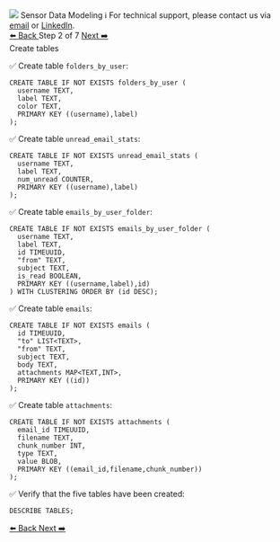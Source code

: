<!-- TOP -->
<div class="top">
  <img src="https://datastax-academy.github.io/katapod-shared-assets/images/ds-academy-logo.svg" />
  <span class="scenario-title">Sensor Data Modeling</span>
  <span class="scenario-subtitle">ℹ️ For technical support, please contact us via <a href="mailto:aleksandr.volochnev@datastax.com">email</a> or <a href="https://dtsx.io/aleks">LinkedIn</a>.</span> 
</div>

<!-- NAVIGATION -->
<div id="navigation-top" class="navigation-top">
 <a href='command:katapod.loadPage?[{"step":"intro"}]'
   class="btn btn-dark navigation-top-left">⬅️ Back
 </a>
<span class="step-count"> Step 2 of 7</span>
 <a href='command:katapod.loadPage?[{"step":"step3"}]' 
    class="btn btn-dark navigation-top-right">Next ➡️
  </a>
</div>

<!-- CONTENT -->

<div class="step-title">Create tables</div>

✅ Create table `folders_by_user`:
```
CREATE TABLE IF NOT EXISTS folders_by_user (
  username TEXT,
  label TEXT,
  color TEXT,
  PRIMARY KEY ((username),label)
);
```

✅ Create table `unread_email_stats`:
```
CREATE TABLE IF NOT EXISTS unread_email_stats (
  username TEXT,
  label TEXT,
  num_unread COUNTER,
  PRIMARY KEY ((username),label)
);
```

✅ Create table `emails_by_user_folder`:
```
CREATE TABLE IF NOT EXISTS emails_by_user_folder (
  username TEXT,
  label TEXT,
  id TIMEUUID,
  "from" TEXT,
  subject TEXT,
  is_read BOOLEAN,
  PRIMARY KEY ((username,label),id)
) WITH CLUSTERING ORDER BY (id DESC);
```

✅ Create table `emails`:
```
CREATE TABLE IF NOT EXISTS emails (
  id TIMEUUID,
  "to" LIST<TEXT>,
  "from" TEXT,
  subject TEXT,
  body TEXT,
  attachments MAP<TEXT,INT>,
  PRIMARY KEY ((id))
);
```

✅ Create table `attachments`:
```
CREATE TABLE IF NOT EXISTS attachments (
  email_id TIMEUUID,
  filename TEXT,
  chunk_number INT,
  type TEXT,
  value BLOB,
  PRIMARY KEY ((email_id,filename,chunk_number))
);
```

✅ Verify that the five tables have been created:
```
DESCRIBE TABLES;
```

<!-- NAVIGATION -->
<div id="navigation-bottom" class="navigation-bottom">
 <a href='command:katapod.loadPage?[{"step":"intro"}]'
   class="btn btn-dark navigation-bottom-left">⬅️ Back
 </a>
 <a href='command:katapod.loadPage?[{"step":"step3"}]'
    class="btn btn-dark navigation-bottom-right">Next ➡️
  </a>
</div>
